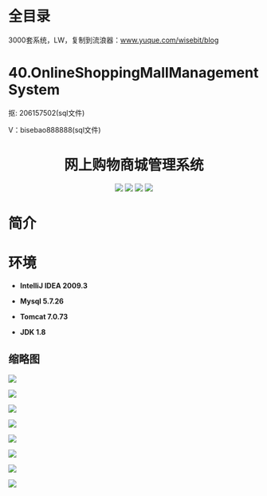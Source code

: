 # 全目录

3000套系统，LW，复制到流浪器：www.yuque.com/wisebit/blog
# 40.OnlineShoppingMallManagementSystem

<p>抠: 206157502(sql文件)</p>
<p>V：bisebao888888(sql文件)</p>

<p>
    <h1 align="center">网上购物商城管理系统</h1>
</p>

<p align="center">
	<img src="https://img.shields.io/badge/jdk-1.8-orange.svg"/>
    <img src="https://img.shields.io/badge/spring-5.x-lightgrey.svg"/>
    <img src="https://img.shields.io/badge/springmvc-3.x-blue.svg"/>
    <img src="https://img.shields.io/badge/mybatis-3.x-blue.svg"/>
</p>


# 简介
>



# 环境

- <b>IntelliJ IDEA 2009.3</b>

- <b>Mysql 5.7.26</b>

- <b>Tomcat 7.0.73</b>

- <b>JDK 1.8</b>


## 缩略图

![](https://bitwise.oss-cn-heyuan.aliyuncs.com/2024/9/10/7bf8e2a0-1d5d-42bc-b818-f21705eb8c75.png)

![](https://bitwise.oss-cn-heyuan.aliyuncs.com/2024/9/10/7b9926b5-d46a-475b-a49d-e0b1c09260aa.png)

![](https://bitwise.oss-cn-heyuan.aliyuncs.com/2024/9/10/60170661-855a-454f-8cd1-08b45782748b.png)

![](https://bitwise.oss-cn-heyuan.aliyuncs.com/2024/9/10/f9a988d7-f0dd-4241-941a-74a94db5048c.png)

![](https://bitwise.oss-cn-heyuan.aliyuncs.com/2024/9/10/b91ab9c1-0958-4005-8735-606bdd877e17.png)

![](https://bitwise.oss-cn-heyuan.aliyuncs.com/2024/9/10/63906be2-de7b-429a-b0c4-d23f75071c4a.png)

![](https://bitwise.oss-cn-heyuan.aliyuncs.com/2024/9/10/30862102-7b51-471a-945a-bc427c237260.png)

![](https://bitwise.oss-cn-heyuan.aliyuncs.com/2024/9/10/b48bb5a2-459e-4ee6-b531-acb505315b52.png)

